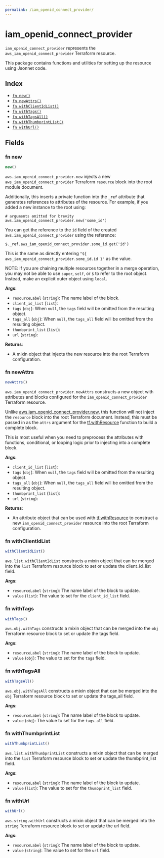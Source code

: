 ```yaml
---
permalink: /iam_openid_connect_provider/
---
```


# iam_openid_connect_provider

`iam_openid_connect_provider` represents the `aws_iam_openid_connect_provider` Terraform resource.



This package contains functions and utilities for setting up the resource using Jsonnet code.


## Index

* [`fn new()`](#fn-new)
* [`fn newAttrs()`](#fn-newattrs)
* [`fn withClientIdList()`](#fn-withclientidlist)
* [`fn withTags()`](#fn-withtags)
* [`fn withTagsAll()`](#fn-withtagsall)
* [`fn withThumbprintList()`](#fn-withthumbprintlist)
* [`fn withUrl()`](#fn-withurl)

## Fields

### fn new

```ts
new()
```


`aws.iam_openid_connect_provider.new` injects a new `aws_iam_openid_connect_provider` Terraform `resource`
block into the root module document.

Additionally, this inserts a private function into the `_ref` attribute that generates references to attributes of the
resource. For example, if you added a new instance to the root using:

    # arguments omitted for brevity
    aws.iam_openid_connect_provider.new('some_id')

You can get the reference to the `id` field of the created `aws.iam_openid_connect_provider` using the reference:

    $._ref.aws_iam_openid_connect_provider.some_id.get('id')

This is the same as directly entering `"${ aws_iam_openid_connect_provider.some_id.id }"` as the value.

NOTE: if you are chaining multiple resources together in a merge operation, you may not be able to use `super`, `self`,
or `$` to refer to the root object. Instead, make an explicit outer object using `local`.

**Args**:
  - `resourceLabel` (`string`): The name label of the block.
  - `client_id_list` (`list`): 
  - `tags` (`obj`):  When `null`, the `tags` field will be omitted from the resulting object.
  - `tags_all` (`obj`):  When `null`, the `tags_all` field will be omitted from the resulting object.
  - `thumbprint_list` (`list`): 
  - `url` (`string`): 

**Returns**:
- A mixin object that injects the new resource into the root Terraform configuration.


### fn newAttrs

```ts
newAttrs()
```


`aws.iam_openid_connect_provider.newAttrs` constructs a new object with attributes and blocks configured for the `iam_openid_connect_provider`
Terraform resource.

Unlike [aws.iam_openid_connect_provider.new](#fn-iamopenidconnectprovidernew), this function will not inject the `resource`
block into the root Terraform document. Instead, this must be passed in as the `attrs` argument for the
[tf.withResource](https://github.com/tf-libsonnet/core/tree/main/docs#fn-withresource) function to build a complete block.

This is most useful when you need to preprocess the attributes with functions, conditional, or looping logic prior to
injecting into a complete block.

**Args**:
  - `client_id_list` (`list`): 
  - `tags` (`obj`):  When `null`, the `tags` field will be omitted from the resulting object.
  - `tags_all` (`obj`):  When `null`, the `tags_all` field will be omitted from the resulting object.
  - `thumbprint_list` (`list`): 
  - `url` (`string`): 

**Returns**:
  - An attribute object that can be used with [tf.withResource](https://github.com/tf-libsonnet/core/tree/main/docs#fn-withresource) to construct a new `iam_openid_connect_provider` resource into the root Terraform configuration.


### fn withClientIdList

```ts
withClientIdList()
```

`aws.list.withClientIdList` constructs a mixin object that can be merged into the `list`
Terraform resource block to set or update the client_id_list field.



**Args**:
  - `resourceLabel` (`string`): The name label of the block to update.
  - `value` (`list`): The value to set for the `client_id_list` field.


### fn withTags

```ts
withTags()
```

`aws.obj.withTags` constructs a mixin object that can be merged into the `obj`
Terraform resource block to set or update the tags field.



**Args**:
  - `resourceLabel` (`string`): The name label of the block to update.
  - `value` (`obj`): The value to set for the `tags` field.


### fn withTagsAll

```ts
withTagsAll()
```

`aws.obj.withTagsAll` constructs a mixin object that can be merged into the `obj`
Terraform resource block to set or update the tags_all field.



**Args**:
  - `resourceLabel` (`string`): The name label of the block to update.
  - `value` (`obj`): The value to set for the `tags_all` field.


### fn withThumbprintList

```ts
withThumbprintList()
```

`aws.list.withThumbprintList` constructs a mixin object that can be merged into the `list`
Terraform resource block to set or update the thumbprint_list field.



**Args**:
  - `resourceLabel` (`string`): The name label of the block to update.
  - `value` (`list`): The value to set for the `thumbprint_list` field.


### fn withUrl

```ts
withUrl()
```

`aws.string.withUrl` constructs a mixin object that can be merged into the `string`
Terraform resource block to set or update the url field.



**Args**:
  - `resourceLabel` (`string`): The name label of the block to update.
  - `value` (`string`): The value to set for the `url` field.
